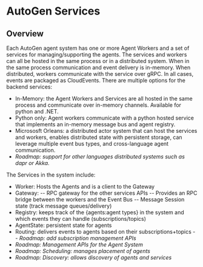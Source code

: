 # AutoGen Services

## Overview

Each AutoGen agent system has one or more Agent Workers and a set of services for managing/supporting the agents. The services and workers can all be hosted in the same process or in a distributed system.  When in the same process communication and event delivery is in-memory. When distributed, workers communicate with the service over gRPC. In all cases, events are packaged as CloudEvents. There are multiple options for the backend services:

- In-Memory: the Agent Workers and Services are all hosted in the same process and communicate over in-memory channels. Available for python and .NET.
- Python only: Agent workers communicate with a python hosted service that implements an in-memory message bus and agent registry.
- Micrososft Orleans: a distributed actor system that can host the services and workers, enables distributed state with persistent storage, can leverage multiple event bus types, and cross-language agent communication.
- *Roadmap: support for other languages distributed systems such as dapr or Akka.*

The Services in the system include:

- Worker: Hosts the Agents and is a client to the Gateway
- Gateway:
-- RPC gateway for the other services APIs
-- Provides an RPC bridge between the workers and the Event Bus
-- Message Session state (track message queues/delivery)
- Registry: keeps track of the {agents:agent types} in the system and which events they can handle (subscriptions/topics)
- AgentState: persistent state for agents
- Routing: delivers events to agents based on their subscriptions+topics
-- *Roadmap: add subscription management APIs*
- *Roadmap: Management APIs for the Agent System*
- *Roadmap: Scheduling: manages placement of agents*
- *Roadmap: Discovery: allows discovery of agents and services*
